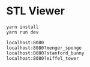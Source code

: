 # STL Viewer

```
yarn install
yarn run dev
```

```
localhost:8080
localhost:8080?menger_sponge
localhost:8080?stanford_bunny
localhost:8080?eiffel_tower
```
